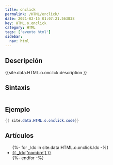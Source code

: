 ```yaml
---
title: onclick
permalink: /HTML/onclick/
date: 2021-02-15 01:07:21.563838
key: HTML.o.onclick
category: HTML
tags: ['evento html']
sidebar: 
  nav: html
---
```


## Descripción
{{site.data.HTML.o.onclick.description }}

## Sintaxis
~~~html
~~~

## Ejemplo
~~~java
{{ site.data.HTML.o.onclick.code}}
~~~

## Artículos
<ul>
{%- for _ldc in site.data.HTML.o.onclick.ldc -%}
   <li>
       <a href="{{_ldc['url'] }}">{{ _ldc['nombre'] }}</a>
   </li>
{%- endfor -%}
</ul>
